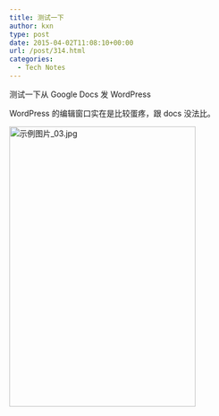 ```yaml
---
title: 测试一下
author: kxn
type: post
date: 2015-04-02T11:08:10+00:00
url: /post/314.html
categories:
  - Tech Notes
---
```


<span>&#27979;&#35797;&#19968;&#19979;&#20174; Google Docs &#21457; WordPress</span>

<span></span>

<span>WordPress &#30340;&#32534;&#36753;&#31383;&#21475;&#23454;&#22312;&#26159;&#27604;&#36739;&#34507;&#30140;&#65292;&#36319; docs &#27809;&#27861;&#27604;&#12290;</span>

<span></span>

<span style="overflow: hidden; display: inline-block; margin: 0.00px 0.00px; border: 0.00px solid #000000; transform: rotate(0.00rad) translateZ(0px); -webkit-transform: rotate(0.00rad) translateZ(0px); width: 333.00px; height: 500.00px;"><img alt="&#31034;&#20363;&#22270;&#29255;_03.jpg" src="http://blog.kangkang.org/wp-content/uploads/2015/04/示例图片_03.jpg" style="width: 333.00px; height: 500.00px; margin-left: 0.00px; margin-top: 0.00px; transform: rotate(0.00rad) translateZ(0px); -webkit-transform: rotate(0.00rad) translateZ(0px);" title="" /></span>
